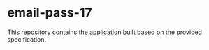 # email-pass-17

This repository contains the application built based on the provided specification.